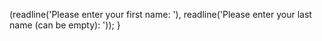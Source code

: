 (readline('Please enter your first name: '), readline('Please enter your last name (can be empty): '));
}

```
